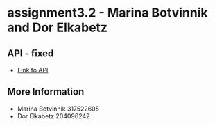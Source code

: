 # assignment3.2 - Marina Botvinnik and Dor Elkabetz

## API - fixed
* [Link to API](https://app.swaggerhub.com/apis-docs/MarinaBotvinnik/API_3.1/1.0.0#/)

## More Information
* Marina Botvinnik 317522605
* Dor Elkabetz 204096242
